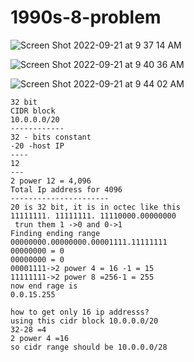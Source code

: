 # 1990s-8-problem

![Screen Shot 2022-09-21 at 9 37 14 AM](https://user-images.githubusercontent.com/13231217/191534053-812beb1e-eb5b-4af4-9eb4-22a5272d5628.png)


![Screen Shot 2022-09-21 at 9 40 36 AM](https://user-images.githubusercontent.com/13231217/191534681-b9764dad-1af1-4ecc-a786-067fdd6658fe.png)


![Screen Shot 2022-09-21 at 9 44 02 AM](https://user-images.githubusercontent.com/13231217/191535524-298e84ac-21ed-44a8-94bf-5d8495a26ceb.png)


```
32 bit
CIDR block
10.0.0.0/20
------------
32 - bits constant
-20 -host IP
----
12
---
2 power 12 = 4,096
Total Ip address for 4096
----------------------
20 is 32 bit, it is in octec like this
11111111. 11111111. 11110000.00000000
 trun them 1 ->0 and 0->1
Finding ending range
00000000.00000000.00001111.11111111
00000000 = 0
00000000 = 0
00001111->2 power 4 = 16 -1 = 15
11111111->2 power 8 =256-1 = 255
now end rage is
0.0.15.255

```
```
how to get only 16 ip addresss?
using this cidr block 10.0.0.0/20
32-28 =4
2 power 4 =16
so cidr range should be 10.0.0.0/28





```


